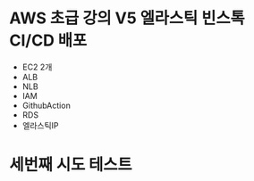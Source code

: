# AWS 초급 강의 V5 엘라스틱 빈스톡 CI/CD 배포
- EC2 2개
- ALB
- NLB
- IAM
- GithubAction
- RDS
- 엘라스틱IP

# 세번째 시도 테스트